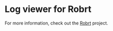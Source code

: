 # Log viewer for Robrt

For more information, check out the [Robrt](https://github.com/jonasmalacofilho/Robrt) project.
